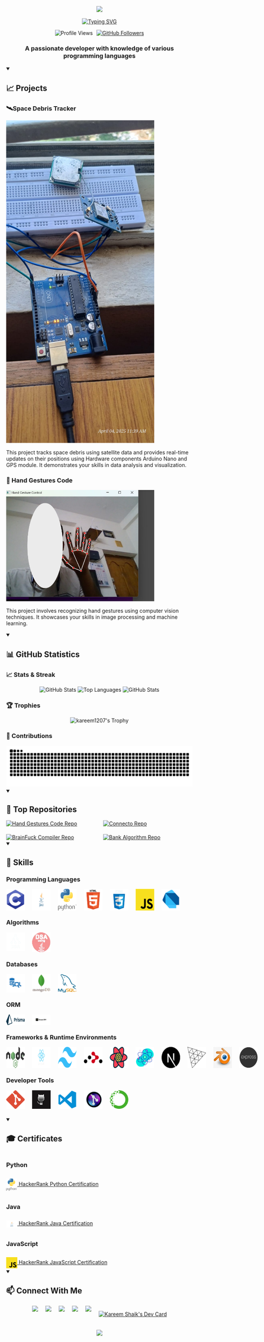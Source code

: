 <div align="center">
  <img src="https://capsule-render.vercel.app/api?type=waving&color=gradient&height=200&section=header&text=Shaik%20Kareem&fontSize=80&fontAlignY=35&animation=twinkling&desc=Developer%20|%20Engineer%20|%20Creator&descAlignY=60"/>

  [![Typing SVG](https://readme-typing-svg.herokuapp.com?font=Fira+Code&pause=1000&color=7B36F7&width=435&lines=Full+Stack+Developer;Computer+Vision+Engineer;Prompt+Engineer)](https://git.io/typing-svg)

  <div style="display: flex; align-items: center; justify-content: center; gap: 10px;">
    <img src="https://komarev.com/ghpvc/?username=kareem1207&color=blueviolet" alt="Profile Views"/>
    <a href="https://github.com/kareem1207?tab=followers">
      <img src="https://img.shields.io/github/followers/kareem1207?label=Followers&style=social" alt="GitHub Followers"/>
    </a>
  </div>
</div>

<h3 align="center">A passionate developer with knowledge of various programming languages</h3>

<details open>
<summary><h2>📈 Projects</h2></summary>

### 🛰️Space Debris Tracker

<img src="./images/Projects/space-debris-tracker.png" alt="Space Debris Tracker" width="400">

This project tracks space debris using satellite data and provides real-time updates on their positions using Hardware components Arduino Nano and GPS module. It demonstrates your skills in data analysis and visualization.


### 💫 Hand Gestures Code
<img src="./images/Projects/hand-gestures.png" alt="Hand Gestures Code" width="400">

This project involves recognizing hand gestures using computer vision techniques. It showcases your skills in image processing and machine learning.

<details open>
<summary><h2>📊 GitHub Statistics</h2></summary>

### 📈 Stats & Streak

<div align="center">
  <picture>
    <source media="(prefers-color-scheme: dark)" srcset="https://github-readme-stats.vercel.app/api?username=kareem1207&theme=midnight-purple&show_icons=true&hide_border=true&include_all_commits=true#">
    <source media="(prefers-color-scheme: light)" srcset="https://github-readme-stats.vercel.app/api?username=kareem1207&theme=flag-india&show_icons=true&hide_border=true&include_all_commits=true#gh">
    <img alt="GitHub Stats" src="https://github-readme-stats.vercel.app/api?username=kareem1207&theme=midnight-purple&show_icons=true&hide_border=true&include_all_commits=true">
  </picture>

  <picture>
    <source media="(prefers-color-scheme: dark)" srcset="https://github-readme-stats.vercel.app/api/top-langs/?username=kareem1207&theme=outrun&layout=donut&size_weight=0.5&count_weight=0.5&langs_count=20&hide_border=true#gh-dark-mode-only">
    <source media="(prefers-color-scheme: light)" srcset="https://github-readme-stats.vercel.app/api/top-langs/?username=kareem1207&theme=swift&layout=donut&size_weight=0.5&count_weight=0.5&langs_count=20&hide_border=true#gh-light-mode-only">
    <img alt="Top Languages" src="https://github-readme-stats.vercel.app/api/top-langs/?username=kareem1207&theme=outrun&layout=donut&size_weight=0.5&count_weight=0.5&langs_count=20&hide_border=true">
  </picture>

  <picture>
    <source media="(prefers-color-scheme: dark)" srcset="https://github-readme-streak-stats.herokuapp.com?user=kareem1207&theme=midnight-purple&hide_border=true&date_format=M%20j%5B%2C%20Y%5D">
    <source media="(prefers-color-scheme: light)" srcset="https://github-readme-streak-stats.herokuapp.com?user=kareem1207&theme=flag-india&hide_border=true&date_format=M%20j%5B%2C%20Y%5D">
    <img alt="GitHub Stats" src="https://github-readme-streak-stats.herokuapp.com?user=kareem1207&theme=midnight-purple&hide_border=true&date_format=M%20j%5B%2C%20Y%5D">
  </picture>
</div>

### 🏆 Trophies

<p align="center">
  <img src="https://github-profile-trophy.vercel.app/?username=kareem1207&theme=darkhub&no-frame=true&margin-w=15&margin-h=15&column=7&no-bg=true&rank=-?" alt="kareem1207's Trophy"/>
</p>

### 🐍 Contributions

<picture>
  <source media="(prefers-color-scheme: dark)" srcset="https://raw.githubusercontent.com/kareem1207/kareem1207/output/github-snake-dark.svg" />
  <source media="(prefers-color-scheme: light)" srcset="https://raw.githubusercontent.com/kareem1207/kareem1207/output/github-snake.svg" />
  <img alt="github-snake" src="https://raw.githubusercontent.com/kareem1207/kareem1207/output/github-snake.svg" />
</picture>
</details>

<details open>
<summary><h2>🚀 Top Repositories</h2></summary>
<div style="display: grid; grid-template-columns: repeat(2, 1fr); gap: 20px;">
  <a href="https://github.com/kareem1207/Hand-gestures">
    <picture>
      <source media="(prefers-color-scheme: dark)" srcset="https://github-readme-stats.vercel.app/api/pin/?username=kareem1207&theme=blue-green&repo=Hand-gestures&hide_border=true">
      <source media="(prefers-color-scheme: light)" srcset="https://github-readme-stats.vercel.app/api/pin/?username=kareem1207&theme=ambient_gradient&repo=Hand-gestures&hide_border=false">
      <img alt="Hand Gestures Code Repo" src="https://github-readme-stats.vercel.app/api/pin/?username=kareem1207&theme=blue-green&repo=Hand-gestures&hide_border=true">
    </picture>
  </a>
  <a href="https://github.com/kareem1207/Connecto">
    <picture>
      <source media="(prefers-color-scheme: dark)" srcset="https://github-readme-stats.vercel.app/api/pin/?username=kareem1207&theme=great-gatsby&repo=Connecto&hide_border=true">
      <source media="(prefers-color-scheme: light)" srcset="https://github-readme-stats.vercel.app/api/pin/?username=kareem1207&theme=buefy&repo=Connecto&hide_border=false">
      <img alt="Connecto Repo" src="https://github-readme-stats.vercel.app/api/pin/?username=kareem1207&theme=great-gatsby&repo=Connecto&hide_border=true">
    </picture>
  </a>
  <a href="https://github.com/kareem1207/BrainFuck-c-Compiler">
    <picture>
      <source media="(prefers-color-scheme: dark)" srcset="https://github-readme-stats.vercel.app/api/pin/?username=kareem1207&theme=holi&repo=BrainFuck-c-Compiler&hide_border=true">
      <source media="(prefers-color-scheme: light)" srcset="https://github-readme-stats.vercel.app/api/pin/?username=kareem1207&theme=vue&repo=BrainFuck-c-Compiler&hide_border=false">
      <img alt="BrainFuck Compiler Repo" src="https://github-readme-stats.vercel.app/api/pin/?username=kareem1207&theme=holi&repo=BrainFuck-c-Compiler&hide_border=true">
    </picture>
  </a>
  <a href="https://github.com/kareem1207/Bank-Algorithm-in-java">
    <picture>
      <source media="(prefers-color-scheme: dark)" srcset="https://github-readme-stats.vercel.app/api/pin/?username=kareem1207&theme=codeSTACKr&repo=Bank-Algorithm-in-java&hide_border=true">
      <source media="(prefers-color-scheme: light)" srcset="https://github-readme-stats.vercel.app/api/pin/?username=kareem1207&theme=graywhite&repo=Bank-Algorithm-in-java&hide_border=false">
      <img alt="Bank Algorithm Repo" src="https://github-readme-stats.vercel.app/api/pin/?username=kareem1207&theme=codeSTACKr&repo=Bank-Algorithm-in-java&hide_border=true">
    </picture>
  </a>
</div>
</details>

<details open>
<summary><h2>🎯 Skills</h2></summary>

### Programming Languages

<div style="display: flex; gap: 20px; margin-bottom: 20px;">
  <img src="./images/Programming Languages/c.png" alt="C" width="50">
  <img src="./images/Programming Languages/java.png" alt="Java" width="50">
  <img src="./images/Programming Languages/python.png" alt="Python" width="50">
  <img src="./images/Programming Languages/html.png" alt="HTML" width="50">
  <img src="./images/Programming Languages/css.png" alt="CSS" width="50">
  <img src="./images/Programming Languages/java-script.png" alt="JavaScript" width="50">
  <img src="./images/Programming Languages/dart.png" alt="Dart" width="50">
</div>

### Algorithms

<div style="display: flex; gap: 20px; margin-bottom: 20px;">
  <picture>
    <source media="(prefers-color-scheme: dark)" srcset="./images/Algorithms/dsa.png">
    <source media="(prefers-color-scheme: light)" srcset="./images/Algorithms/dsa-light.png">
    <img src="./images/Algorithms/dsa.png" alt="DSA - C" width="50">
  </picture>
  <img src="./images/Algorithms/DSA-Java.png" alt="DSA - Java" width="50">
</div>

### Databases


<div style="display: flex; gap: 20px; margin-bottom: 20px;">
  <img src="./images/Databases/sql.png" alt="SQL" width="50">
  <img src="./images/Databases/mongodb.png" alt="MongoDB" width="50">
  <img src="./images/Databases/mysql.png" alt="Mysql" width="50">
</div>

### ORM
<div style="display: flex; gap: 20px; margin-bottom: 20px;">
  <img src="./images/ORM/prisma.png" alt="Prisma" width="50">
  <img src="./images/ORM/drizzle.png" alt="Hibernate" width="50">
</div>

### Frameworks & Runtime Environments

<div style="display: flex; gap: 20px; margin-bottom: 20px;">
  <img src="./images/Frameworks/nodejs.png" alt="Node.js" width="50">
  <img src="./images/Frameworks/React.png" alt="React" width="50">
  <img src="./images/Frameworks/tailwind.png" alt="Tailwind CSS" width="50">
  <img src="./images/Frameworks/react-router.svg" alt="React Router DOM" width="50">
  <img src="./images/Frameworks/React Query.png" alt="React Query" width="50">
  <img src="./images/Frameworks/react-fiber.png" alt="React Three Fiber" width="50">
  <img src="./images/Frameworks/Next.js.png" alt="Next.js" width="50">
  <img src="./images/Frameworks/Three-js.png" alt="Three.js" width="50">
  <img src="./images/Frameworks/blender.jpg" alt="Blender" width="50">
  <img src="./images/Frameworks/express-js.png" alt="Express" width="50">
</div>

### Developer Tools

<div style="display: flex; gap: 20px; margin-bottom: 20px;">
  <img src="./images/Developer Tools/git.png" alt="Git" width="50">
  <img src="./images/Developer Tools/Github.jpg" alt="GitHub" width="50">
  <img src="./images/Developer Tools/Vscode.png" alt="VS Code" width="50">
  <img src="./images/Developer Tools/gitlens-logo.png" alt="Git lens" width="50">
  <img src="./images/Developer Tools/conda.png" alt="Conda" width="50">
</div>
</details>

<details open>
<summary><h2>🎓 Certificates</h2></summary>
<div style="display: flex; flex-direction: column; gap: 10px;">

### Python

<a href="https://www.hackerrank.com/certificates/a2e14641612f" target="_blank">
    <img src="./images/Programming Languages/python.png" alt="Python" width="30" style="vertical-align: middle;"> 
    HackerRank Python Certification
</a>

### Java

<a href="https://www.hackerrank.com/certificates/e92107aec059" target="_blank">
    <img src="./images/Programming Languages/java.png" alt="Java" width="30" style="vertical-align: middle;"> 
    HackerRank Java Certification
</a>

### JavaScript

<a href="https://www.hackerrank.com/certificates/e662d777b886" target="_blank">
    <img src="./images/Programming Languages/java-script.png" alt="JavaScript" width="30" style="vertical-align: middle;">
    HackerRank JavaScript Certification
</a>
</div>
</details>

<details open>
<summary><h2>📫 Connect With Me</h2></summary>
<div align="center" style="display: flex; justify-content: center; gap: 20px; margin: 20px 0;">
  <a href="mailto:kareemshaik1207@gmail.com">
    <img src="https://img.shields.io/badge/Gmail-D14836?style=for-the-badge&logo=gmail&logoColor=white"/>
  </a>
  <a href="https://github.com/kareem1207">
    <img src="https://img.shields.io/badge/GitHub-100000?style=for-the-badge&logo=github&logoColor=white"/>
  </a>
  <a href="https://app.daily.dev/kareemshaik">
    <img src="https://img.shields.io/badge/daily.dev-CE3DF3?style=for-the-badge&logo=dailydotdev&logoColor=white"/>
  </a>
  <a href="https://www.instagram.com/kareem_shaik1207">
    <img src="https://img.shields.io/badge/Instagram-E4405F?style=for-the-badge&logo=instagram&logoColor=white"/>
  </a>
  <a href="https://x.com/KareemShaik1207">
    <img src="https://img.shields.io/badge/X-%23000000.svg?style=for-the-badge&logo=X&logoColor=white"/>
  </a>
  
<a href="https://app.daily.dev/kareemshaik"><img src="https://api.daily.dev/devcards/v2/lz1v3fjoRb3KIBleM0K3U.png?type=wide&r=bnk" width="652" alt="Kareem Shaik's Dev Card"/></a>
</div>
</details>

<div align="center">
  <img src="https://capsule-render.vercel.app/api?type=waving&color=gradient&height=100&section=footer"/>
</div>
